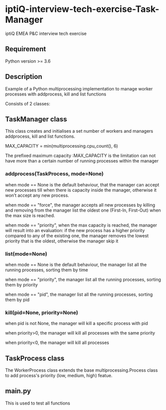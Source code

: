 # iptiQ-interview-tech-exercise-Task-Manager
iptiQ EMEA P&amp;C interview tech exercise 

## Requirement
Python version >= 3.6

## Description
Example of a Python multiprocessing implementation to manage worker processes with addprocess, kill and list functions

Consists of 2 classes:

## TaskManager class
This class creates and initialises a set number of workers and managers addprocess, kill and list functions.

MAX_CAPACITY = min(multiprocessing.cpu_count(), 6)

The prefixed maximum capacity :MAX_CAPACITY is the limitation can not have more than a certain number of running processes within the manager

### addprocess(TaskProcess, mode=None)
when mode == None is the default behaviour, that the manager can accept new processes till when there is capacity inside the manager, otherwise it won’t accept any new process.

when mode == "force", the manager accepts all new processes by killing and removing from the manager list the oldest one (First-In, First-Out) when the max size
is reached.

when mode == "priority", when the max capacity is reached, the manager will result into an evaluation: if the new process has a higher priority compared to any of the existing one, the manager removes the lowest priority that is the oldest, otherwise the manager skip it

### list(mode=None)
when mode == None is the default behaviour, the manager list all the running processes, sorting them by time

when mode == "priority", the manager list all the running processes, sorting them by priority

when mode == "pid", the manager list all the running processes, sorting them by pid

### kill(pid=None, priority=None)
when pid is not None, the manager will kill a specific process with pid

when priority>0, the manager will kill all processes with the same priority

when priority<0, the manager will kill all processes

## TaskProcess class
The WorkerProcess class extends the base multiprocessing.Process class to add process's priority (low, medium, high) featue.

## main.py
This is used to test all functions

